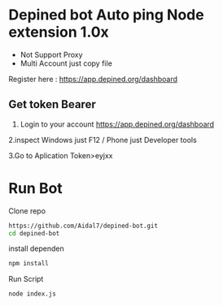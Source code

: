 # Depined bot Auto ping Node extension 1.0x
- Not Support Proxy
- Multi Account just copy file

Register here : https://app.depined.org/dashboard

## Get token Bearer

1. Login to your account
    https://app.depined.org/dashboard

2.inspect Windows just F12 / Phone just Developer tools 

3.Go to Aplication Token>eyjxx

# Run Bot

Clone repo
```bash
https://github.com/Aidal7/depined-bot.git
cd depined-bot
```
install dependen
```bash
npm install
```
Run Script
```bash
node index.js
```
